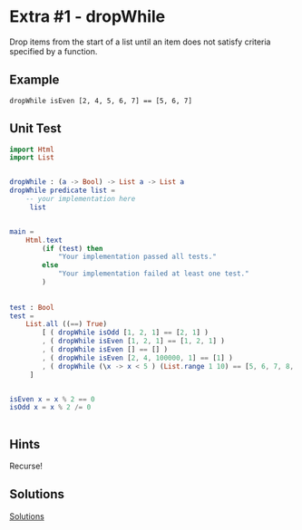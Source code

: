 # Extra #1 - dropWhile
Drop items from the start of a list until an item does not satisfy criteria specified by a function.

## Example
```
dropWhile isEven [2, 4, 5, 6, 7] == [5, 6, 7]
```
## Unit Test
```elm
import Html 
import List


dropWhile : (a -> Bool) -> List a -> List a
dropWhile predicate list =
    -- your implementation here
     list


main =
    Html.text
        (if (test) then
            "Your implementation passed all tests."
        else
            "Your implementation failed at least one test."
        )
        
        
test : Bool
test =
    List.all ((==) True)
        [ ( dropWhile isOdd [1, 2, 1] == [2, 1] )
        , ( dropWhile isEven [1, 2, 1] == [1, 2, 1] )
        , ( dropWhile isEven [] == [] )
        , ( dropWhile isEven [2, 4, 100000, 1] == [1] )
        , ( dropWhile (\x -> x < 5 ) (List.range 1 10) == [5, 6, 7, 8, 9, 10])
     ]


isEven x = x % 2 == 0
isOdd x = x % 2 /= 0
            
```
## Hints
Recurse!

## Solutions
[Solutions](../s/e01.md)
